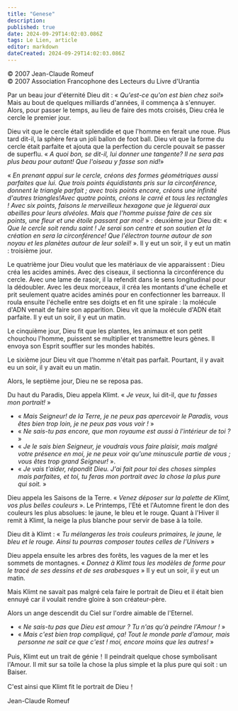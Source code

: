 ```yaml
---
title: "Genese"
description: 
published: true
date: 2024-09-29T14:02:03.086Z
tags: Le Lien, article
editor: markdown
dateCreated: 2024-09-29T14:02:03.086Z
---
```


<p class="v-card v-sheet theme--light grey lighten-3 px-2">© 2007 Jean-Claude Romeuf<br>© 2007 Association Francophone des Lecteurs du Livre d'Urantia</p>

Par un beau jour d'éternité Dieu dit : « _Qu'est-ce qu'on est bien chez soi!_» Mais au bout de quelques milliards d'années, il commença à s'ennuyer. Alors, pour passer le temps, au lieu de faire des mots croisés, Dieu créa le cercle le premier jour.

Dieu vit que le cercle était splendide et que l'homme en ferait une roue. Plus tard dit-il, la sphère fera un joli ballon de foot ball. Dieu vit que la forme du cercle était parfaite et ajouta que la perfection du cercle pouvait se passer de superflu. « _A quoi bon, se dit-il, lui donner une tangente? Il ne sera pas plus beau pour autant! Que l'oiseau y fasse son nid!_»

« _En prenant appui sur le cercle, créons des formes géométriques aussi parfaites que lui. Que trois points équidistants pris sur la circonférence, donnent le triangle parfait ; avec trois points encore, créons une infinité d'autres triangles!Avec quatre points, créons le carré et tous les rectangles ! Avec six points, faisons le merveilleux hexagone que je lèguerai aux abeilles pour leurs alvéoles. Mais que l'homme puisse faire de ces six points, une fleur et une étoile passant par moi!_ » : deuxième jour Dieu dit: « _Que le cercle soit rendu saint ! Je serai son centre et son soutien et la création en sera la circonférence! Que l'électron tourne autour de son noyau et les planètes autour de leur soleil!_ ». Il y eut un soir, il y eut un matin : troisième jour.

Le quatrième jour Dieu voulut que les matériaux de vie apparaissent : Dieu créa les acides aminés. Avec des ciseaux, il sectionna la circonférence du cercle. Avec une lame de rasoir, il la refendit dans le sens longitudinal pour la dédoubler. Avec les deux morceaux, il créa les montants d'une échelle et prit seulement quatre acides aminés pour en confectionner les barreaux. Il roula ensuite l'échelle entre ses doigts et en fit une spirale : la molécule d'ADN venait de faire son apparition. Dieu vit que la molécule d'ADN était parfaite. Il y eut un soir, il y eut un matin.

Le cinquième jour, Dieu fit que les plantes, les animaux et son petit chouchou l'homme, puissent se multiplier et transmettre leurs gènes. Il envoya son Esprit souffler sur les mondes habités.

Le sixième jour Dieu vit que l'homme n'était pas parfait. Pourtant, il y avait eu un soir, il y avait eu un matin.

Alors, le septième jour, Dieu ne se reposa pas.

Du haut du Paradis, Dieu appela Klimt. « _Je veux_, lui dit-il, _que tu fasses mon portrait!_ »

- « _Mais Seigneur! de la Terre, je ne peux pas apercevoir le Paradis, vous êtes bien trop loin, je ne peux pas vous voir !_ »
- « _Ne sais-tu pas encore, que mon royaume est aussi à l'intérieur de toi ?_ »
- « _Je le sais bien Seigneur, je voudrais vous faire plaisir, mais malgré votre présence en moi, je ne peux voir qu'une minuscule partie de vous ; vous êtes trop grand Seigneur!_ ».
- « _Je vais t'aider, répondit Dieu. J'ai fait pour toi des choses simples mais parfaites, et toi, tu feras mon portrait avec la chose la plus pure qui soit._ »

Dieu appela les Saisons de la Terre. « _Venez déposer sur la palette de Klimt, vos plus belles couleurs_ ». Le Printemps, l'Eté et l'Automne firent le don des couleurs les plus absolues: le jaune, le bleu et le rouge. Quant à l'Hiver il remit à Klimt, la neige la plus blanche pour servir de base à la toile.

Dieu dit à Klimt : « _Tu mélangeras les trois couleurs primaires, le jaune, le bleu et le rouge. Ainsi tu pourras composer toutes celles de l'Univers_ »

Dieu appela ensuite les arbres des forêts, les vagues de la mer et les sommets de montagnes. « _Donnez à Klimt tous les modèles de forme pour le tracé de ses dessins et de ses arabesques_ » Il y eut un soir, il y eut un matin.

Mais Klimt ne savait pas malgré cela faire le portrait de Dieu et il était bien ennuyé car il voulait rendre gloire à son créateur-père.

Alors un ange descendit du Ciel sur l'ordre aimable de l'Eternel.

- « _Ne sais-tu pas que Dieu est amour ? Tu n'as qu'à peindre l'Amour !_ »
- « _Mais c'est bien trop compliqué, ça! Tout le monde parle d'amour, mais personne ne sait ce que c'est ! moi, encore moins que les autres!_ »

Puis, Klimt eut un trait de génie！Il peindrait quelque chose symbolisant l'Amour. Il mit sur sa toile la chose la plus simple et la plus pure qui soit : un Baiser.

C'est ainsi que Klimt fit le portrait de Dieu！

Jean-Claude Romeuf